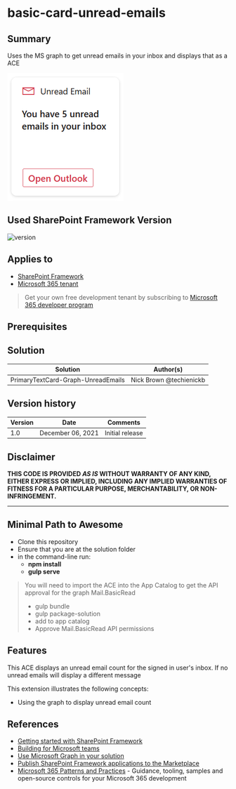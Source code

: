 # basic-card-unread-emails

## Summary

Uses the MS graph to get unread emails in your inbox and displays that as a ACE

![screenshot](assets/screenshot.png)

## Used SharePoint Framework Version

![version](https://img.shields.io/badge/version-1.13-green.svg)

## Applies to

- [SharePoint Framework](https://aka.ms/spfx)
- [Microsoft 365 tenant](https://docs.microsoft.com/en-us/sharepoint/dev/spfx/set-up-your-developer-tenant)

> Get your own free development tenant by subscribing to [Microsoft 365 developer program](http://aka.ms/o365devprogram)

## Prerequisites

## Solution

Solution|Author(s)
--------|---------
PrimaryTextCard-Graph-UnreadEmails | Nick Brown @techienickb

## Version history

Version|Date|Comments
-------|----|--------
1.0|December 06, 2021|Initial release

## Disclaimer

**THIS CODE IS PROVIDED *AS IS* WITHOUT WARRANTY OF ANY KIND, EITHER EXPRESS OR IMPLIED, INCLUDING ANY IMPLIED WARRANTIES OF FITNESS FOR A PARTICULAR PURPOSE, MERCHANTABILITY, OR NON-INFRINGEMENT.**

---

## Minimal Path to Awesome

- Clone this repository
- Ensure that you are at the solution folder
- in the command-line run:
  - **npm install**
  - **gulp serve**

> You will need to import the ACE into the App Catalog to get the API approval for the graph Mail.BasicRead
>  - gulp bundle
>  - gulp package-solution
>  - add to app catalog
>  - Approve Mail.BasicRead API permissions

## Features

This ACE displays an unread email count for the signed in user's inbox.  If no unread emails will display a different message

This extension illustrates the following concepts:

- Using the graph to display unread email count

## References

- [Getting started with SharePoint Framework](https://docs.microsoft.com/en-us/sharepoint/dev/spfx/set-up-your-developer-tenant)
- [Building for Microsoft teams](https://docs.microsoft.com/en-us/sharepoint/dev/spfx/build-for-teams-overview)
- [Use Microsoft Graph in your solution](https://docs.microsoft.com/en-us/sharepoint/dev/spfx/web-parts/get-started/using-microsoft-graph-apis)
- [Publish SharePoint Framework applications to the Marketplace](https://docs.microsoft.com/en-us/sharepoint/dev/spfx/publish-to-marketplace-overview)
- [Microsoft 365 Patterns and Practices](https://aka.ms/m365pnp) - Guidance, tooling, samples and open-source controls for your Microsoft 365 development